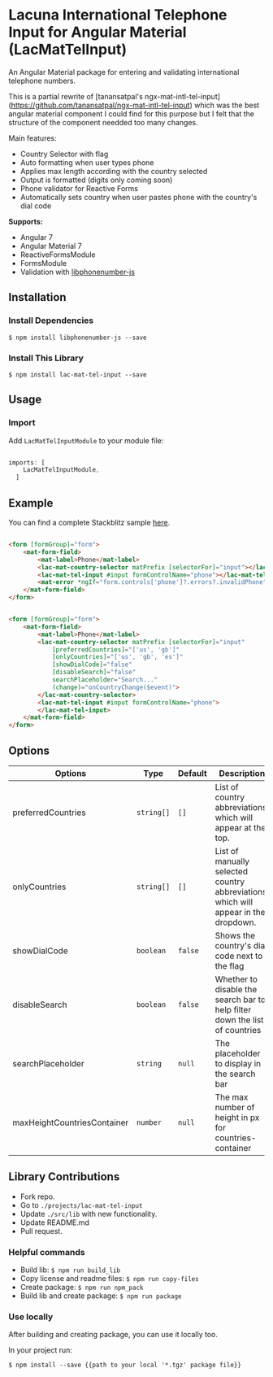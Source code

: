 # Lacuna International Telephone Input for Angular Material (LacMatTelInput)

An Angular Material package for entering and validating international telephone numbers. 

This is a partial rewrite of [tanansatpal's ngx-mat-intl-tel-input] (https://github.com/tanansatpal/ngx-mat-intl-tel-input) which was the best angular material component I could find for this purpose 
but I felt that the structure of the component needded too many changes.

Main features: 

- Country Selector with flag
- Auto formatting when user types phone
- Applies max length according with the country selected
- Output is formatted (digits only coming soon)
- Phone validator for Reactive Forms
- Automatically sets country when user pastes phone with the country's dial code

**Supports:**

- Angular 7
- Angular Material 7
- ReactiveFormsModule
- FormsModule
- Validation with [libphonenumber-js](https://github.com/catamphetamine/libphonenumber-js)

## Installation

### Install Dependencies

```$ npm install libphonenumber-js --save```

### Install This Library

```$ npm install lac-mat-tel-input --save```

## Usage

### Import

Add ```LacMatTelInputModule``` to your module file:

```javascript

imports: [
    LacMatTelInputModule,
  ]

```

## Example

You can find a complete Stackblitz sample [here](https://stackblitz.com/edit/lac-mat-tel-input-sample).

```html

<form [formGroup]="form">
	<mat-form-field>
		<mat-label>Phone</mat-label>
		<lac-mat-country-selector matPrefix [selectorFor]="input"></lac-mat-country-selector>
		<lac-mat-tel-input #input formControlName="phone"></lac-mat-tel-input>
		<mat-error *ngIf="form.controls['phone']?.errors?.invalidPhone">Invalid phone</mat-error>
    </mat-form-field>
</form>

```

```html

<form [formGroup]="form">
	<mat-form-field>
		<mat-label>Phone</mat-label>
		<lac-mat-country-selector matPrefix [selectorFor]="input"
			[preferredCountries]="['us', 'gb']"
			[onlyCountries]="['us', 'gb', 'es']"
			[showDialCode]="false"
			[disableSearch]="false"
			searchPlaceholder="Search..."
			(change)="onCountryChange($event)">
		</lac-mat-country-selector>
		<lac-mat-tel-input #input formControlName="phone">
		</lac-mat-tel-input>
    </mat-form-field>
</form>

```

## Options

| Options                       | Type                   | Default            | Description                                                                         |
| ------------------------------|------------------------|--------------------|-------------------------------------------------------------------------------------|
| preferredCountries            | ```string[]```         | ```[]```           | List of country abbreviations, which will appear at the top.                        |
| onlyCountries                 | ```string[]```         | ```[]```           | List of manually selected country abbreviations, which will appear in the dropdown. |
| showDialCode             		| ```boolean```          | ```false```        | Shows the country's dial code next to the flag                      				|
| disableSearch                 | ```boolean```          | ```false```        | Whether to disable the search bar to help filter down the list of countries         |
| searchPlaceholder             | ```string```           | ```null```         | The placeholder to display in the search bar 										|
| maxHeightCountriesContainer   | ```number```           | ```null```         | The max number of height in px for countries-container					|

## Library Contributions

- Fork repo.
- Go to ```./projects/lac-mat-tel-input```
- Update ```./src/lib``` with new functionality.
- Update README.md
- Pull request.

### Helpful commands

- Build lib: ```$ npm run build_lib```
- Copy license and readme files: ```$ npm run copy-files```
- Create package: ```$ npm run npm_pack```
- Build lib and create package: ```$ npm run package```

### Use locally

After building and creating package, you can use it locally too.

In your project run:

```$ npm install --save {{path to your local '*.tgz' package file}}```
